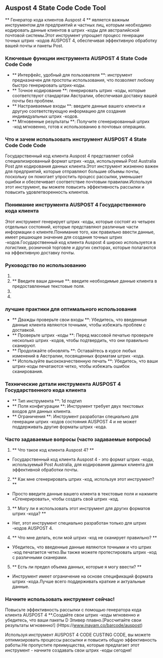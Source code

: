 ## Auspost 4 State Code Code Tool

** Генератор кода клиентов Auspost 4 ** является важным инструментом для предприятий и частных лиц, которым необходимо кодировать данные клиентов в штрих -коды для австралийской почтовой системы.Этот инструмент упрощает процесс генерации точных штрих -кодов AUSPOST 4, обеспечивая эффективную обработку вашей почты и пакеты Post.

### Ключевые функции инструмента AUSPOST 4 State Code Code Code
- ** Интерфейс, удобный для пользователя **: инструмент предназначен для простоты использования, что позволяет любому быстро генерировать штрих-коды.
- ** Точное кодирование **: генерировать штрих -коды, которые соответствуют стандартам Австралии, обеспечивая доставку вашей почты без проблем.
- ** Настраиваемые входы **: введите данные вашего клиента и другую соответствующую информацию для создания индивидуальных штрих -кодов.
- ** Мгновенные результаты **: Получите сгенерированный штрих -код мгновенно, готов к использованию в почтовых операциях.

### Что и зачем использовать инструмент AUSPOST 4 State Code Code Code
Государственный код клиента Auspost 4 представляет собой специализированный формат штрих -кода, используемый Post Australia Post для кодирования данных клиента.Этот инструмент жизненно важен для предприятий, которые отправляют большие объемы почты, поскольку он помогает упростить процесс рассылки, уменьшает ошибки и обеспечивает соответствие почтовым правилам.Используя этот инструмент, вы можете повысить эффективность рассылки и повысить удовлетворенность клиентов.

### Понимание инструмента AUSPOST 4 Государственного кода клиента
Этот инструмент генерирует штрих -коды, которые состоят из четырех отдельных состояний, которые представляют различные части информации о клиенте.Понимание того, как правильно ввести данные, имеет решающее значение для создания точных штрих -кодов.Государственный код клиента Auspost 4 широко используется в логистике, розничной торговле и других секторах, которые полагаются на эффективную доставку почты.

### Руководство по использованию
1.
2. ** Введите ваши данные **: введите необходимые данные клиента в предоставленные текстовые поля.
3.
4.

### лучшие практики для оптимального использования
- ** Дважды проверьте свои входы **: Убедитесь, что введенные данные клиента являются точными, чтобы избежать проблем с доставкой.
- ** Проверьте штрих -коды **: Перед массовой печатью проверьте несколько штрих -кодов, чтобы подтвердить, что они правильно сканируют.
- ** Продолжайте обновлять **: Оставайтесь в курсе любых изменений в Австралии, посвященных форматам штрих -кода.
- ** Используйте высококачественную печать **: Убедитесь, что ваши штрих-коды печатаются четко, чтобы избежать ошибок сканирования.

### Технические детали инструмента AUSPOST 4 Государственного кода клиента
- ** Тип инструмента **: 1d подтип
- ** Поля конфигурации **: Инструмент требует двух текстовых входов для данных клиента.
- ** Ограничения **: Инструмент разработан специально для генерации штрих -кодов состояния AUSPOST 4 и не может поддерживать другие форматы штрих -кода.

### Часто задаваемые вопросы (часто задаваемые вопросы)

1. ** Что такое код клиента Auspost 4? **
- Государственный код клиента Auspost 4 - это формат штрих -кода, используемый Post Australia, для кодирования данных клиента для эффективной обработки почты.

2. ** Как мне сгенерировать штрих -код, используя этот инструмент? **
- Просто введите данные вашего клиента в текстовые поля и нажмите «Сгенерировать», чтобы создать свой штрих -код.

3. ** Могу ли я использовать этот инструмент для других форматов штрих -кода? **
- Нет, этот инструмент специально разработан только для штрих -кодов AUSPOST 4.

4. ** Что мне делать, если мой штрих -код не сканирует правильно? **
- Убедитесь, что введенные данные являются точными и что штрих -код печатается четко.Вы также можете протестировать штрих -код с различными сканерами.

5. ** Есть ли предел объема данных, которые я могу ввести? **
- Инструмент имеет ограничение на основе спецификаций формата штрих -кода.Лучше всего поддерживать краткие и актуальные данные.

### Начните использовать инструмент сейчас!
Повысьте эффективность рассылки с помощью генератора кода клиента AUSPOST 4 **.Создайте свои штрих -коды мгновенно и убедитесь, что ваши пакеты D Эливер плавно.[Рассчитайте свои результаты мгновенно!] (Https://www.inayam.co/barcode/auspost)

Используя инструмент AUSPOST 4 CODE CUSTING CODE, вы можете оптимизировать процессы рассылки и повысить общую эффективность работы.Не пропустите преимущества, которые предлагает этот инструмент - начните создавать свои штрих -коды сегодня!